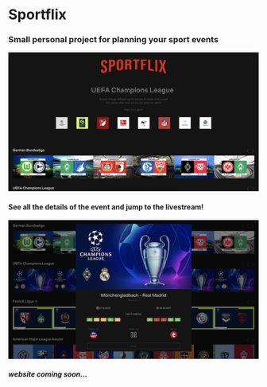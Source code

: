 # **Sportflix**
### Small personal project for planning your sport events

![Home-Screen](./src/img/home-screen.png)

#### See all the details of the event and jump to the livestream!

![Modal-Screen](./src/img/modal-screen.png)



##### website coming soon...